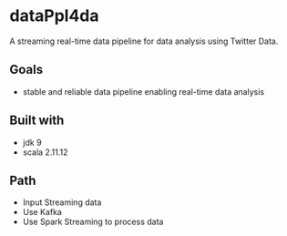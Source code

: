 # dataPpl4da

A streaming real-time data pipeline for data analysis using Twitter Data.

## Goals
- stable and reliable data pipeline enabling real-time data analysis

## Built with
- jdk 9
- scala 2.11.12

## Path
- Input Streaming data
- Use Kafka
- Use Spark Streaming to process data
